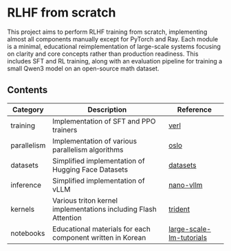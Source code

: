 # RLHF from scratch
This project aims to perform RLHF training from scratch, implementing almost all components manually except for PyTorch and Ray. Each module is a minimal, educational reimplementation of large-scale systems focusing on clarity and core concepts rather than production readiness. This includes SFT and RL training, along with an evaluation pipeline for training a small Qwen3 model on an open-source math dataset.

## Contents

| Category     | Description                                                     | Reference                                                                        |
|--------------|-----------------------------------------------------------------|----------------------------------------------------------------------------------|
| training     | Implementation of SFT and PPO trainers                          | [verl](https://github.com/volcengine/verl)                                       |
| parallelism  | Implementation of various parallelism algorithms                | [oslo](https://github.com/EleutherAI/oslo)                                       |
| datasets     | Simplified implementation of Hugging Face Datasets              | [datasets](https://github.com/huggingface/datasets)                              |
| inference    | Simplified implementation of vLLM                               | [nano-vllm](https://github.com/GeeeekExplorer/nano-vllm)                         |
| kernels      | Various triton kernel implementations including Flash Attention | [trident](https://github.com/kakaobrain/trident)                                 |
| notebooks    | Educational materials for each component written in Korean      | [large-scale-lm-tutorials](https://github.com/tunib-ai/large-scale-lm-tutorials) |
